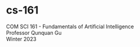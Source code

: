 # cs-161
COM SCI 161 - Fundamentals of Artificial Intelligence  
Professor Qunquan Gu  
Winter 2023
